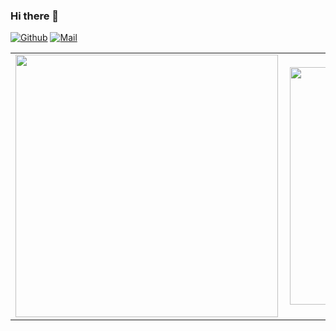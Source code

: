 ### Hi there 👋

[![Github](https://img.shields.io/github/followers/EricoDeMecha?label=Follow&style=social)](https://github.com/EricoDeMecha)
[![Mail](https://img.shields.io/badge/-EricoDeMecha-gray?style=flat-square&logo=gmail&logoColor=red&link=)](mailto:techcider4134@gmail.com)


<center>
  <table>
  <tr>
      <td><img width="420px" align="left" src="https://github-readme-stats.vercel.app/api?username=EricoDeMecha&count_private=true&show_icons=true&theme=light&layout=compact" /></td>
      <td><img width="380px" align="left" src="https://github-readme-stats.vercel.app/api/top-langs/?username=EricoDeMecha&hide=html&layout=compact&theme=light" /></td>      
  </tr>   
</table>
</center>
<!--
**EricoDeMecha/EricoDeMecha** is a ✨ _special_ ✨ repository because its `README.md` (this file) appears on your GitHub profile.

Here are some ideas to get you started:

- 🔭 I’m currently working on ...
- 🌱 I’m currently learning ...
- 👯 I’m looking to collaborate on ...
- 🤔 I’m looking for help with ...
- 💬 Ask me about ...
- 📫 How to reach me: ...
- 😄 Pronouns: ...
- ⚡ Fun fact: ...
-->
